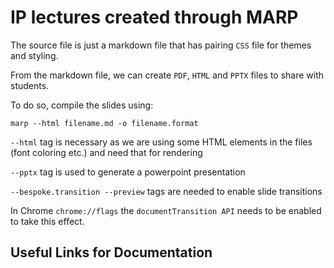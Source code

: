 # IP lectures created through MARP

The source file is just a markdown file that has pairing `CSS` file for themes and styling. 

From the markdown file, we can create `PDF`, `HTML` and `PPTX` files to share with students.

To do so, compile the slides using:

```
marp --html filename.md -o filename.format
```
`--html` tag is necessary as we are using some HTML elements in the files (font coloring etc.) and need that for rendering

`--pptx` tag is used to generate a powerpoint presentation

`--bespoke.transition --preview` tags are needed to enable slide transitions

In Chrome `chrome://flags` the `documentTransition API` needs to be enabled to take this effect.

## Useful Links for Documentation

[marp]: https://marp.app/
[marp cli]: https://github.com/marp-team/marp-cli
[Github Discussions]: https://github.com/orgs/marp-team/discussions
